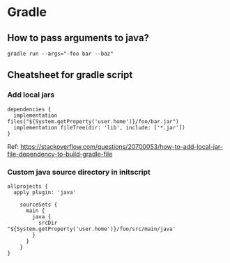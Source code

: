 # Gradle

## How to pass arguments to java?

```
gradle run --args="-foo bar --baz"
```

## Cheatsheet for gradle script

### Add local jars

```
dependencies {
  implementation files("${System.getProperty('user.home')}/foo/bar.jar")
  implementation fileTree(dir: 'lib', include: ['*.jar'])
}
```

Ref: https://stackoverflow.com/questions/20700053/how-to-add-local-jar-file-dependency-to-build-gradle-file

### Custom java source directory in initscript

```
allprojects {
  apply plugin: 'java'

    sourceSets {
      main {
        java {
          srcDir "${System.getProperty('user.home')}/foo/src/main/java'
        }
      }
    }
}
```
